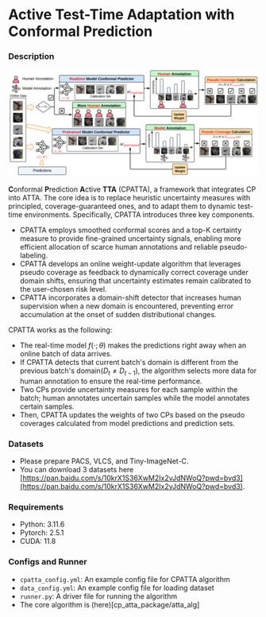 # Active Test-Time Adaptation with Conformal Prediction

### Description

![CPATTA Method](images/schematic_diagram.png)

**C**onformal **P**rediction **A**ctive **TTA** (CPATTA), a framework that integrates CP into ATTA. The core idea is to replace heuristic uncertainty measures with principled, coverage-guaranteed ones, and to adapt them to dynamic test-time environments. Specifically, CPATTA introduces three key components.
* CPATTA employs smoothed conformal scores and a top-K certainty measure to provide fine-grained uncertainty signals, enabling more efficient allocation of scarce human annotations and reliable pseudo-labeling.
* CPATTA develops an online weight-update algorithm that leverages pseudo coverage as feedback to dynamically correct coverage under domain shifts, ensuring that uncertainty estimates remain calibrated to the user-chosen risk level. 
* CPATTA incorporates a domain-shift detector that increases human supervision when a new domain is encountered, preventing error accumulation at the onset of sudden distributional changes. 

CPATTA works as the following:  
* The real-time model $f(\cdot ; \theta)$ makes the predictions right away when an online batch of data arrives. 
* If CPATTA detects that current batch's domain is different from the previous batch's domain($D_t \neq D_{t-1}$), the algorithm selects more data for human annotation to ensure the real-time performance. 
* Two CPs provide uncertainty measures for each sample within the batch; human annotates uncertain samples while the model annotates certain samples. 
* Then, CPATTA updates the weights of two CPs based on the pseudo coverages calculated from model predictions and prediction sets.


### Datasets
* Please prepare PACS, VLCS, and Tiny-ImageNet-C. 
* You can download 3 datasets here [https://pan.baidu.com/s/10krX1S36XwM2Ix2vJdNWoQ?pwd=bvd3](https://pan.baidu.com/s/10krX1S36XwM2Ix2vJdNWoQ?pwd=bvd3).

### Requirements
* Python: 3.11.6
* Pytorch: 2.5.1
* CUDA: 11.8

### Configs and Runner
* ``cpatta_config.yml``: An example config file for CPATTA algorithm
* ``data_config.yml``: An example config file for loading dataset
* ``runner.py``: A driver file for running the algorithm
* The core algorithm is (here)[cp_atta_package/atta_alg]
